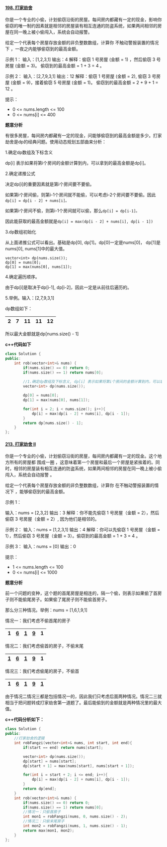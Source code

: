 #### [198. 打家劫舍](https://leetcode-cn.com/problems/house-robber/)

你是一个专业的小偷，计划偷窃沿街的房屋。每间房内都藏有一定的现金，影响你偷窃的唯一制约因素就是相邻的房屋装有相互连通的防盗系统，如果两间相邻的房屋在同一晚上被小偷闯入，系统会自动报警。

给定一个代表每个房屋存放金额的非负整数数组，计算你 不触动警报装置的情况下 ，一夜之内能够偷窃到的最高金额。

示例 1： 输入：[1,2,3,1] 输出：4 解释：偷窃 1 号房屋 (金额 = 1) ，然后偷窃 3 号房屋 (金额 = 3)。  偷窃到的最高金额 = 1 + 3 = 4 。

示例 2： 输入：[2,7,9,3,1] 输出：12 解释：偷窃 1 号房屋 (金额 = 2), 偷窃 3 号房屋 (金额 = 9)，接着偷窃 5 号房屋 (金额 = 1)。  偷窃到的最高金额 = 2 + 9 + 1 = 12 。

提示：

- 0 <= nums.length <= 100
- 0 <= nums[i] <= 400

**题意分析**

有很多房屋，每间房内都藏有一定的现金，问能够偷窃到的最高金额是多少。打家劫舍是dp的经典问题。使用动态规划五部曲来分析：

1.确定dp数组及下标含义

dp[i] 表示如果将第i个房间的金额计算到内，可以拿到的最高金额是dp[i]。

2.确定递推公式

决定dp[i]的重要因素就是第i个房间要不要偷。

如果第i个房间偷，则第i-1个房间就不能偷，可以考虑i-2个房间要不要偷。因此`dp[i] = dp[i - 2] + nums[i]。`

如果第i个房间不偷，则第i-1个房间就可以偷，那么`dp[i] = dp[i-1]。`

因此能获取的最高金额就是`dp[i] = max(dp[i - 2] + nums[i], dp[i - 1])`

3.dp数组初始化

从上面递推公式可以看出。基础是dp[0], dp[1]。dp[0]一定是nums[0]， dp[1]是nums[0], nums[1]中的最大值。

```
vector<int> dp(nums.size());
dp[0] = nums[0];
dp[1] = max(nums[0], nums[1]);
```

4.确定遍历顺序。

由于dp[i]是取决于dp[i-1], dp[i-2]，因此一定是从前往后遍历的。

5.举例。输入：[2,7,9,3,1] 

dp数组如下：

| 2    | 7    | 11   | 11   | 12   |
| ---- | ---- | ---- | ---- | ---- |

所以最大金额就是dp[nums.size() - 1]

**c++代码如下**

```c++
class Solution {
public:
    int rob(vector<int>& nums) {
        if(nums.size() == 0) return 0;
        if(nums.size() == 1) return nums[0];
        
        //1.确定dp数组及下标含义, dp[i] 表示如果将第i个房间的金额计算到内，可以拿到的最高金额是dp[i]。
        vector<int> dp(nums.size());

        dp[0] = nums[0];
        dp[1] = max(nums[0], nums[1]);

        for(int i = 2; i < nums.size(); i++){
            dp[i] = max(dp[i - 2] + nums[i], dp[i - 1]);
        }
        return dp[nums.size() - 1];
    }
};
```

#### [213. 打家劫舍 II](https://leetcode-cn.com/problems/house-robber-ii/)

你是一个专业的小偷，计划偷窃沿街的房屋，每间房内都藏有一定的现金。这个地方所有的房屋都 围成一圈 ，这意味着第一个房屋和最后一个房屋是紧挨着的。同时，相邻的房屋装有相互连通的防盗系统，如果两间相邻的房屋在同一晚上被小偷闯入，系统会自动报警 。

给定一个代表每个房屋存放金额的非负整数数组，计算你 在不触动警报装置的情况下 ，能够偷窃到的最高金额。

示例 1：

输入：nums = [2,3,2] 输出：3 解释：你不能先偷窃 1 号房屋（金额 = 2），然后偷窃 3 号房屋（金额 = 2）, 因为他们是相邻的。

示例 2： 输入：nums = [1,2,3,1] 输出：4 解释：你可以先偷窃 1 号房屋（金额 = 1），然后偷窃 3 号房屋（金额 = 3）。偷窃到的最高金额 = 1 + 3 = 4 。

示例 3： 输入：nums = [0] 输出：0

提示：

- 1 <= nums.length <= 100
- 0 <= nums[i] <= 1000

**题意分析**

前一个问题的变种，这个题的首尾房屋是相连的，隔一个偷，则表示如果偷了首房子则不能偷尾房子。如果偷了尾房子则不能偷首房子。

那么分三种情况。举例：nums = [1,6,1,9,1]

情况一：我们考虑不偷首尾的房子

| 1    | <u>**6**</u> | <u>**1**</u> | <u>**9**</u> | 1    |
| ---- | ------------ | ------------ | ------------ | ---- |

情况二：我们考虑偷首的房子，不偷末尾

| <u>1</u> | <u>**6**</u> | <u>**1**</u> | <u>**9**</u> | 1    |
| -------- | ------------ | ------------ | ------------ | ---- |

情况三：我们考虑偷尾的房子，不偷首

| 1    | <u>**6**</u> | <u>**1**</u> | <u>**9**</u> | <u>1</u> |
| ---- | ------------ | ------------ | ------------ | -------- |

由于情况二情况三都是包括情况一的，因此我们只考虑后面两种情况。情况二三就相当于把问题转成打家劫舍第一道题了。最后能偷到的金额就是两种情况里的最大值。

**c++代码分析如下：**

```c++
class Solution {
public:
    //打家劫舍的逻辑
    int robFangzi(vector<int>& nums, int start, int end){
        if(start == end) return nums[start];

        vector<int> dp(nums.size());
        dp[start] = nums[start];
        dp[start + 1] = max(nums[start], nums[start + 1]);

        for(int i = start + 2; i <= end; i++){
            dp[i] = max(dp[i - 2] + nums[i], dp[i - 1]);
        }
        return dp[end]; 
    }
    int rob(vector<int>& nums) {
        if(nums.size() == 0) return 0;
        if(nums.size() == 1) return nums[0];
        //情况一：只偷首房子
        int mon1 = robFangzi(nums, 0, nums.size() - 2); 
        //情况二：只偷末尾房子
        int mon2 = robFangzi(nums, 1, nums.size() - 1); 
        return max(mon1, mon2);
    }
};
```

